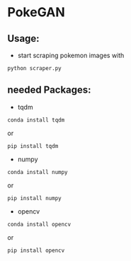 # PokeGAN

## Usage:
* start scraping pokemon images with 
```
python scraper.py
```

## needed Packages:
* tqdm 
```
conda install tqdm
```
or
```
pip install tqdm
```
* numpy 
```
conda install numpy
```
or
```
pip install numpy
```
* opencv
```
conda install opencv
```
or
```
pip install opencv
```